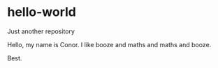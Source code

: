 # hello-world
Just another repository

Hello, my name is Conor. I like booze and maths and maths and booze.

Best.
